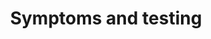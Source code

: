 ---
banner:
  content: If you think you have been exposed to COVID-19 and develop a fever and
    symptoms, such as cough or difficulty breathing, call your healthcare provider
    for medical advice.
  display: true
  heading: Call your doctor
layout: category
name: symptoms-and-testing
owner: CDC
questions:
- what-are-the-symptoms-and-complications-that-covid-19-can-cause
- should-i-be-tested-for-covid-19
- where-can-i-get-tested
- how-are-people-tested
- kind-of-test-used-to-diagnose-covid19
- what-is-antibody-testing
- close-contact-will-i-be-tested
- can-a-person-test-negative-and-later-test-positive-for-covid-19
- are-there-home-tests
- should-schools-test-students-for-covid-19
- what-happens-contact-tracing-diagnosed
- what-do-i-do-if-exposed-to-covid-19
- when-can-i-be-around-others-after-having-covid-19
- when-will-other-tests-be-authorized
- why-arent-blood-centers-testing
- on-medicare-and-someone-offered-me-a-test
redirect_from:
- /rumors/do-i-need-a-photo-id-to-be-tested/
- /symptoms-and-testing/if-antibody-tests-not-used-for-diagnosis/
- /if-antibody-tests-not-used-for-diagnosis/
title: Symptoms and testing
---